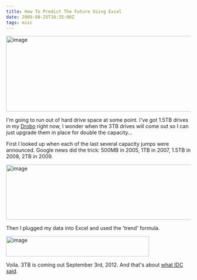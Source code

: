 ```yaml
---
title: How To Predict The Future Using Excel
date: 2009-08-25T16:35:00Z
tags: misc
---
```

<img alt="image" height="206" src="https://ggr_com.s3.amazonaws.com/images/hard-drive-prediction.png" width="512" />
<br/>

I'm going to run out of hard drive space at some point.  I've got 1.5TB drives in my [Drobo][1] right now, I wonder when the 3TB drives will come out so I can just upgrade them in place for double the capacity...

First I looked up when each of the last several capacity jumps were announced.  Google news did the trick: 500MB in 2005, 1TB in 2007, 1.5TB in 2008, 2TB in 2009.

<img alt="image" height="150" src="https://ggr_com.s3.amazonaws.com/images/excel-hard-drive-sheet.png" width="855" />

Then I plugged my data into Excel and used the 'trend' formula.

<img alt="image" height="55" src="https://ggr_com.s3.amazonaws.com/images/excel-formula-bar.png" width="390" />

Voila.  3TB is coming out September 3rd, 2012.  And that's about [what IDC said][2].

 [1]: http://www.drobo.com/products/drobo.php
 [2]: http://www.tomshardware.com/news/IDC-HDD-SSD,5527.html

